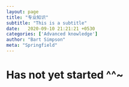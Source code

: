 ```yaml
---
layout: page
title: "专业知识"
subtitle: "This is a subtitle"
date:   2020-09-10 21:21:21 +0530
categories: ['Advanced knowledge']
author: "Bart Simpson"
meta: "Springfield"
---
```


# Has not yet started ^^~